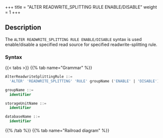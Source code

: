 +++
title = "ALTER READWRITE_SPLITTING RULE ENABLE/DISABLE"
weight = 1
+++

## Description

The `ALTER READWRITE_SPLITTING RULE ENABLE/DISABLE` syntax is used enable/disable a specified read source for specified readwrite-splitting rule.

### Syntax

{{< tabs >}}
{{% tab name="Grammar" %}}
```sql
AlterReadwriteSplittingRule ::=
  'ALTER' 'READWRITE_SPLITTING' 'RULE' groupName ('ENABLE' | 'DISABLE') storageUnitName 'FROM' databaseName

groupName ::=
  identifier

storageUnitName ::=
  identifier

databaseName ::=
  identifier
```
{{% /tab %}}
{{% tab name="Railroad diagram" %}}
<iframe frameborder="0" name="diagram" id="diagram" width="100%" height="100%"></iframe>
{{% /tab %}}
{{< /tabs >}}

### Supplement

- When `databaseName` is not specified, the default is the currently used `DATABASE`. If `DATABASE` is not used, `No database selected` will be prompted.

### Example

- Disable a specified read source for specified readwrite-splitting rule in specified database

```sql
ALTER READWRITE_SPLITTING RULE ms_group_0 DISABLE read_ds_0 FROM sharding_db;
```

- Enable a specified read source for specified readwrite-splitting rule in specified database

```sql
ALTER READWRITE_SPLITTING RULE ms_group_0 ENABLE read_ds_0 FROM sharding_db;
```

- Disable a specified read source for specified readwrite-splitting rule in current database

```sql
ALTER READWRITE_SPLITTING RULE ms_group_0 DISABLE read_ds_0;
```

- Enable a specified read source for specified readwrite-splitting rule in current database

```sql
ALTER READWRITE_SPLITTING RULE ms_group_1 ENABLE read_ds_0;
```

### Reserved word

`ALTER`, `READWRITE_SPLITTING`, `RULE`, `ENABLE`, `DISABLE`

### Related links

- [Reserved word](/en/user-manual/shardingsphere-proxy/distsql/syntax/reserved-word/)
